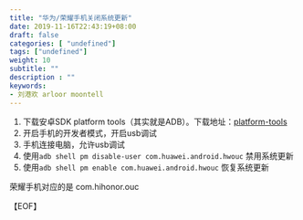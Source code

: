```yaml
---
title: "华为/荣耀手机关闭系统更新"
date: 2019-11-16T22:43:19+08:00
draft: false
categories: [ "undefined"]
tags: ["undefined"]
weight: 10
subtitle: ""
description : ""
keywords:
- 刘港欢 arloor moontell
---
```


1. 下载安卓SDK platform tools（其实就是ADB）。下载地址：[platform-tools](https://developer.android.com/studio/releases/platform-tools.html)
2. 开启手机的开发者模式，开启usb调试
3. 手机连接电脑，允许usb调试
4. 使用`adb shell pm disable-user com.huawei.android.hwouc` 禁用系统更新
5. 使用`adb shell pm enable com.huawei.android.hwouc` 恢复系统更新

荣耀手机对应的是 com.hihonor.ouc

【EOF】
<!--more-->